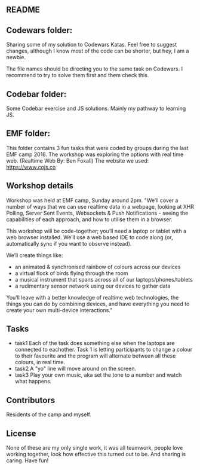 ## README

## Codewars folder:

Sharing some of my solution to Codewars Katas. Feel free to suggest changes, although I know most of the code can be shorter, but hey, I am a newbie.

The file names should be directing you to the same task on Codewars. I recommend to try to solve them first and them check this.

## Codebar folder:

Some Codebar exercise and JS solutions. Mainly my pathway to learning JS.

## EMF folder:

This folder contains 3 fun tasks that were coded by groups during the last EMF camp 2016. The workshop was exploring the options with real time web. (Realtime Web By: Ben Foxall)
The website we used: https://www.cojs.co

## Workshop details

Workshop was held at EMF camp, Sunday around 2pm.
"We’ll cover a number of ways that we can use realtime data in a webpage, looking at XHR Polling, Server Sent Events, Websockets & Push Notifications - seeing the capabilities of each approach, and how to utilise them in a browser.

This workshop will be code-together; you’ll need a laptop or tablet with a web browser installed.  We’ll use a web based IDE to code along (or, automatically sync if you want to observe instead).

We’ll create things like:
* an animated & synchronised rainbow of colours across our devices
* a virtual flock of birds flying through the room
* a musical instrument that spans across all of our laptops/phones/tablets
* a rudimentary sensor network using our devices to gather data

You’ll leave with a better knowledge of realtime web technologies, the things you can do by combining devices, and have everything you need to create your own multi-device interactions."

## Tasks
* task1
Each of the task does something else when the laptops are connected to eachother. Task 1 is letting participants to change a colour to their favourite and the program will alternate between all these colours, in real time.
* task2
A "yo" line will move around on the screen.
* task3
Play your own music, aka set the tone to a number and watch what happens.

## Contributors

Residents of the camp and myself.

## License

None of these are my only single work, it was all teamwork, people love working together, look how effective this turned out to be. And sharing is caring. Have fun!

